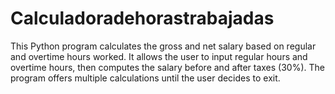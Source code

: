 # Calculadoradehorastrabajadas
This Python program calculates the gross and net salary based on regular and overtime hours worked. It allows the user to input regular hours and overtime hours, then computes the salary before and after taxes (30%). The program offers multiple calculations until the user decides to exit.
